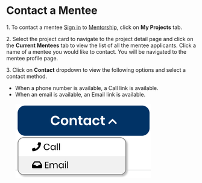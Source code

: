 # Contact a Mentee

1\. To contact a mentee [Sign in](../../sso/sign-in/) to [Mentorship](https://mentorship.lfx.linuxfoundation.org), click on **My Projects** tab.

2\. Select the project card to navigate to the project detail page and click on the **Current Mentees** tab to view the list of all the mentee applicants. Click a name of a mentee you would like to contact. You will be navigated to the mentee profile page.

3\. Click on **Contact** dropdown to view the following options and select a contact method.

* When a phone number is available, a Call link is available.
* When an email is available, an Email link is available.\
  \
  ![](../../.gitbook/assets/7418763.png)
